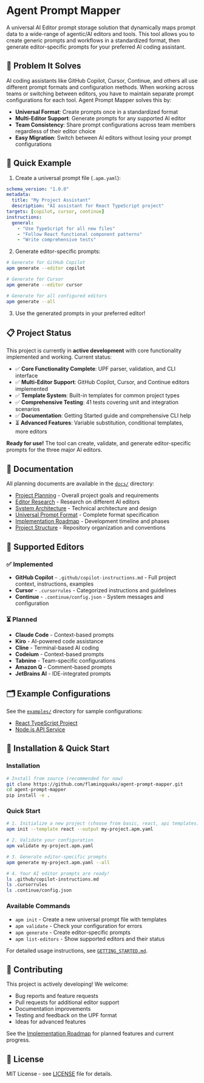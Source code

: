 # Agent Prompt Mapper

A universal AI Editor prompt storage solution that dynamically maps prompt data to a wide-range of agentic/AI editors and tools. This tool allows you to create generic prompts and workflows in a standardized format, then generate editor-specific prompts for your preferred AI coding assistant.

## 🎯 Problem It Solves

AI coding assistants like GitHub Copilot, Cursor, Continue, and others all use different prompt formats and configuration methods. When working across teams or switching between editors, you have to maintain separate prompt configurations for each tool. Agent Prompt Mapper solves this by:

- **Universal Format**: Create prompts once in a standardized format
- **Multi-Editor Support**: Generate prompts for any supported AI editor
- **Team Consistency**: Share prompt configurations across team members regardless of their editor choice
- **Easy Migration**: Switch between AI editors without losing your prompt configurations

## 🚀 Quick Example

1. Create a universal prompt file (`.apm.yaml`):
```yaml
schema_version: "1.0.0"
metadata:
  title: "My Project Assistant"
  description: "AI assistant for React TypeScript project"
targets: [copilot, cursor, continue]
instructions:
  general:
    - "Use TypeScript for all new files"
    - "Follow React functional component patterns"
    - "Write comprehensive tests"
```

2. Generate editor-specific prompts:
```bash
# Generate for GitHub Copilot
apm generate --editor copilot

# Generate for Cursor
apm generate --editor cursor

# Generate for all configured editors
apm generate --all
```

3. Use the generated prompts in your preferred editor!

## 📋 Project Status

This project is currently in **active development** with core functionality implemented and working. Current status:

- ✅ **Core Functionality Complete**: UPF parser, validation, and CLI interface
- ✅ **Multi-Editor Support**: GitHub Copilot, Cursor, and Continue editors implemented
- ✅ **Template System**: Built-in templates for common project types
- ✅ **Comprehensive Testing**: 41 tests covering unit and integration scenarios
- ✅ **Documentation**: Getting Started guide and comprehensive CLI help
- ⏳ **Advanced Features**: Variable substitution, conditional templates, more editors

**Ready for use!** The tool can create, validate, and generate editor-specific prompts for the three major AI editors.

## 📖 Documentation

All planning documents are available in the [`docs/`](./docs/) directory:

- [Project Planning](./docs/PLANNING.md) - Overall project goals and requirements
- [Editor Research](./docs/EDITOR_RESEARCH.md) - Research on different AI editors
- [System Architecture](./docs/ARCHITECTURE.md) - Technical architecture and design
- [Universal Prompt Format](./docs/UPF_SPECIFICATION.md) - Complete format specification
- [Implementation Roadmap](./docs/IMPLEMENTATION_ROADMAP.md) - Development timeline and phases
- [Project Structure](./docs/PROJECT_STRUCTURE.md) - Repository organization and conventions

## 🎨 Supported Editors

### ✅ Implemented
- **GitHub Copilot** - `.github/copilot-instructions.md` - Full project context, instructions, examples
- **Cursor** - `.cursorrules` - Categorized instructions and guidelines  
- **Continue** - `.continue/config.json` - System messages and configuration

### ⏳ Planned
- **Claude Code** - Context-based prompts
- **Kiro** - AI-powered code assistance
- **Cline** - Terminal-based AI coding
- **Codeium** - Context-based prompts
- **Tabnine** - Team-specific configurations
- **Amazon Q** - Comment-based prompts
- **JetBrains AI** - IDE-integrated prompts

## 🗂️ Example Configurations

See the [`examples/`](./examples/) directory for sample configurations:

- [React TypeScript Project](./examples/basic/react-typescript.apm.yaml)
- [Node.js API Service](./examples/basic/node-api.apm.yaml)

## 🚀 Installation & Quick Start

### Installation

```bash
# Install from source (recommended for now)
git clone https://github.com/flamingquaks/agent-prompt-mapper.git
cd agent-prompt-mapper
pip install -e .
```

### Quick Start

```bash
# 1. Initialize a new project (choose from basic, react, api templates)
apm init --template react --output my-project.apm.yaml

# 2. Validate your configuration
apm validate my-project.apm.yaml

# 3. Generate editor-specific prompts
apm generate my-project.apm.yaml --all

# 4. Your AI editor prompts are ready!
ls .github/copilot-instructions.md
ls .cursorrules  
ls .continue/config.json
```

### Available Commands

- `apm init` - Create a new universal prompt file with templates
- `apm validate` - Check your configuration for errors
- `apm generate` - Create editor-specific prompts
- `apm list-editors` - Show supported editors and their status

For detailed usage instructions, see [`GETTING_STARTED.md`](./GETTING_STARTED.md).

## 🤝 Contributing

This project is actively developing! We welcome:
- Bug reports and feature requests
- Pull requests for additional editor support
- Documentation improvements
- Testing and feedback on the UPF format
- Ideas for advanced features

See the [Implementation Roadmap](./docs/IMPLEMENTATION_ROADMAP.md) for planned features and current progress.

## 📄 License

MIT License - see [LICENSE](LICENSE) file for details.

